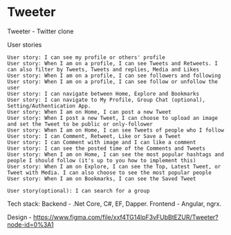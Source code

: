 # Tweeter
Tweeter - Twitter clone

User stories

    User story: I can see my profile or others' profile
    User story: When I am on a profile, I can see Tweets and Retweets. I can also filter by Tweets, Tweets and replies, Media and Likes
    User story: When I am on a profile, I can see followers and following
    User story: When I am on a profile, I can see follow or unfollow the user
    User story: I can navigate between Home, Explore and Bookmarks
    User story: I can navigate to My Profile, Group Chat (optional), Setting/Authentication App.
    User story: When I am on Home, I can post a new Tweet
    User story: When I post a new Tweet, I can choose to upload an image and set the Tweet to be public or only-follower
    User story: When I am on Home, I can see Tweets of people who I follow
    User story: I can Comment, Retweet, Like or Save a Tweet
    User story: I can Comment with image and I can like a comment
    User story: I can see the posted time of the Comments and Tweets
    User story: When I am on Home, I can see the most popular hashtags and people I should follow (it's up to you how to implement this)
    User story: When I am on Explore, I can see the Top, Latest Tweet, or Tweet with Media. I can also choose to see the most popular people
    User story: When I am on Bookmarks, I can see the Saved Tweet

    User story(optional): I can search for a group

Tech stack: Backend - .Net Core, C#, EF, Dapper. Frontend - Angular, ngrx.

Design - https://www.figma.com/file/xxf4TG14lpF3vFUbBtEZUR/Tweeter?node-id=0%3A1
